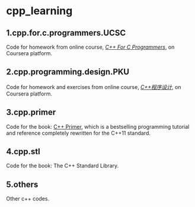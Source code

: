 # cpp_learning
## 1.cpp.for.c.programmers.UCSC
Code for homework from online course, *[C++ For C Programmers](https://www.coursera.org/learn/c-plus-plus-b/home/welcome)*, on Coursera platform.

## 2.cpp.programming.design.PKU
Code for homework and exercises from online course, *[C++程序设计](https://www.coursera.org/learn/cpp-chengxu-sheji/home/welcome)*, on Coursera platform.

## 3.cpp.primer
Code for the book: [C++ Primer](https://dl.acm.org/doi/10.5555/2423877), which is a bestselling programming tutorial and reference completely rewritten for the C++11 standard.

## 4.cpp.stl
Code for the book: The C++ Standard Library.

## 5.others
Other c++ codes.
